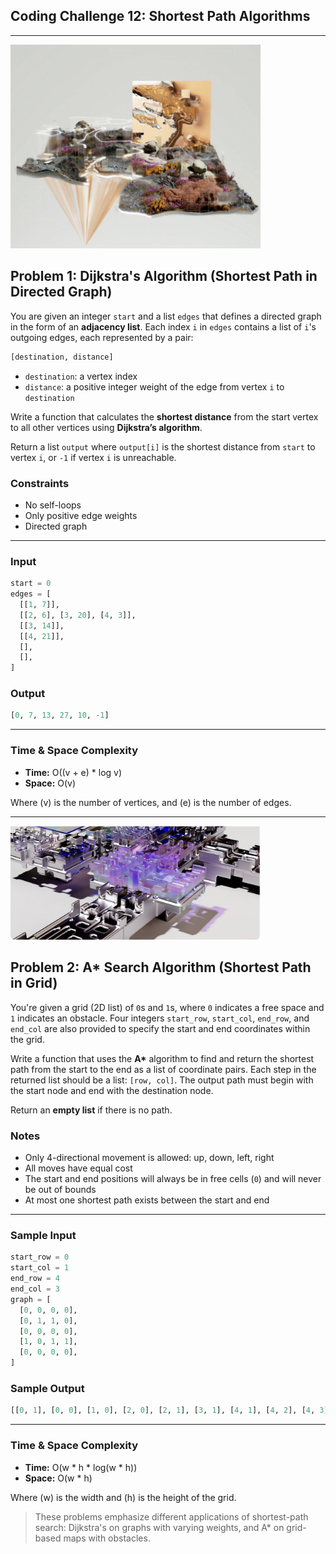 ## Coding Challenge 12: Shortest Path Algorithms



---

<img src="img/Google1.png" alt="AI" width="400"/>




## Problem 1: Dijkstra's Algorithm (Shortest Path in Directed Graph)

You are given an integer `start` and a list `edges` that defines a directed graph in the form of an **adjacency list**. Each index `i` in `edges` contains a list of `i`'s outgoing edges, each represented by a pair:

```python
[destination, distance]
```

- `destination`: a vertex index
- `distance`: a positive integer weight of the edge from vertex `i` to `destination`

Write a function that calculates the **shortest distance** from the start vertex to all other vertices using **Dijkstra’s algorithm**.

Return a list `output` where `output[i]` is the shortest distance from `start` to vertex `i`, or `-1` if vertex `i` is unreachable.

### Constraints
- No self-loops
- Only positive edge weights
- Directed graph

---

### Input
```python
start = 0
edges = [
  [[1, 7]],
  [[2, 6], [3, 20], [4, 3]],
  [[3, 14]],
  [[4, 21]],
  [],
  [],
]
```

### Output
```python
[0, 7, 13, 27, 10, -1]
```

---

### Time & Space Complexity
- **Time:** O((v + e) * log v)
- **Space:** O(v)

Where \(v\) is the number of vertices, and \(e\) is the number of edges.

---


<img src="img/Techno.png" alt="ML" width="400"/>

## Problem 2: A* Search Algorithm (Shortest Path in Grid)

You're given a grid (2D list) of `0`s and `1`s, where `0` indicates a free space and `1` indicates an obstacle. Four integers `start_row`, `start_col`, `end_row`, and `end_col` are also provided to specify the start and end coordinates within the grid.

Write a function that uses the **A\*** algorithm to find and return the shortest path from the start to the end as a list of coordinate pairs. Each step in the returned list should be a list: `[row, col]`. The output path must begin with the start node and end with the destination node.

Return an **empty list** if there is no path.

### Notes
- Only 4-directional movement is allowed: up, down, left, right
- All moves have equal cost
- The start and end positions will always be in free cells (`0`) and will never be out of bounds
- At most one shortest path exists between the start and end

---

### Sample Input
```python
start_row = 0
start_col = 1
end_row = 4
end_col = 3
graph = [
  [0, 0, 0, 0],
  [0, 1, 1, 0],
  [0, 0, 0, 0],
  [1, 0, 1, 1],
  [0, 0, 0, 0],
]
```

### Sample Output
```python
[[0, 1], [0, 0], [1, 0], [2, 0], [2, 1], [3, 1], [4, 1], [4, 2], [4, 3]]
```

---

### Time & Space Complexity
- **Time:** O(w * h * log(w * h))
- **Space:** O(w * h)

Where \(w\) is the width and \(h\) is the height of the grid.

> These problems emphasize different applications of shortest-path search: Dijkstra's on graphs with varying weights, and A* on grid-based maps with obstacles.

